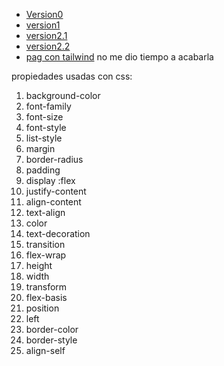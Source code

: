 - [Version0](https://joeljnq.github.io/v0/index.html)
- [version1](https://joeljnq.github.io/v1/index.html)
- [version2.1](https://joeljnq.github.io/v2.1/index.html)
- [version2.2](https://joeljnq.github.io/v2.2/index.html)
- [pag con tailwind](https://joeljnq.github.io/tailwind/index.html) no me dio tiempo a acabarla 

propiedades usadas con css:
1. background-color
2. font-family
3. font-size
4. font-style
5. list-style
6. margin
7. border-radius
8. padding
9. display :flex
10. justify-content
11. align-content
12. text-align
13. color
14. text-decoration
15. transition
16. flex-wrap
17. height
18. width
19. transform
20. flex-basis
21. position
22. left
23. border-color
24. border-style
25. align-self

